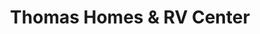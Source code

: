 ---
title: "Thomas Homes & RV Center"
url: /peace-river/thomas-homes-und-rv-center/
shop: Autohaus
---